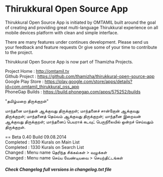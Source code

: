 ﻿# Thirukkural Open Source App

Thirukkural Open Source App is initiated by OMTAMIL built around the goal of creating and providing great multi-language Thirukkural experience on all mobile devices platform with clean and simple interface.

There are many features under continues development. Please send us your feedback and feature requests Or give some of your time to contribute to the project.

Thirukkural Open Source App is now part of Thamizha Projects.

Project Home : http://omtamil.tv<br>
Github Project  : https://github.com/thamizha/thirukkural-open-source-app<br>
Google Play Store : https://play.google.com/store/apps/details?id=com.omtamil_thirukkural_oss_app<br>
PhoneGap Builds : https://build.phonegap.com/apps/575252/builds

"தமிழ்மறை திருக்குறள்"

மாந்தனை மாந்தன் ஆக்குவது திருக்குறள்;
மாந்தனைச் சான்றோன் ஆக்குவது திருக்குறள்;
மாந்தனைத் தெய்வம் ஆக்குவது திருக்குறள்;
மாந்தனை இறைவன் ஆக்குவது திருக்குறள்;
மாந்தனைப் பெயராக் கடவுட் பெருநிலையில் ஒன்றச் செய்வதும் திருக்குறள்.

== Beta 0.40 Build 09.08.2014<br>
Completed : 1330 Kurals on Main List<br>
Completed : 1330 Kurals on Search List<br>
Changed : Menu name தெரிந்த சிக்கல்கள் > வழுக்கள்<br>
Changed : Menu name செய்ய வேண்டியவை > செயற்திட்டங்கள்

##### Check Changelog full versions in changelog.txt file
